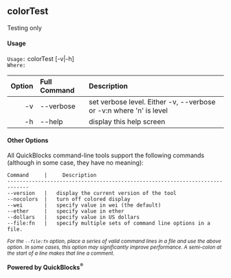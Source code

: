 ## colorTest

Testing only

#### Usage

`Usage:`    colorTest [-v|-h]  
`Where:`  

| Option | Full Command | Description |
| -------: | :------- | :------- |
| -v | --verbose | set verbose level. Either -v, --verbose or -v:n where 'n' is level |
| -h | --help | display this help screen |

#### Other Options

All QuickBlocks command-line tools support the following commands (although in some case, they have no meaning):

    Command     |     Description
    -----------------------------------------------------------------------------
    --version   |   display the current version of the tool
    --nocolors  |   turn off colored display
    --wei       |   specify value in wei (the default)
    --ether     |   specify value in ether
    --dollars   |   specify value in US dollars
    --file:fn   |   specify multiple sets of command line options in a file.

<small>*For the `--file:fn` option, place a series of valid command lines in a file and use the above option. In some cases, this option may significantly improve performance. A semi-colon at the start of a line makes that line a comment.*</small>

**Powered by QuickBlocks<sup>&reg;</sup>**


